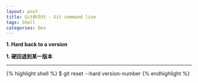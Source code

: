 ```yaml
---
layout: post
title: Git命令行 · Git command line
tags: Shell
categories: Dev
---
```


**1\. Hard back to a version**

**1\. 硬回退到某一版本**

---

{% highlight shell %}
$ git reset --hard version-number
{% endhighlight %}

